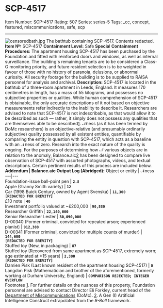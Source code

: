 # SCP-4517
Item Number: SCP-4517
Rating: 507
Series: series-5
Tags: _cc, concept, featured, miscommunications, safe, scp

---

![censoredbath.jpg](https://topia.wdfiles.com/local--files/malice-quality/censoredbath.jpg)
The bathtub containing SCP-4517. Contents redacted.
**Item №:** SCP-4517
**Containment Level:** Safe
**Special Containment Procedures:** The apartment housing SCP-4517 has been purchased by the Foundation and fitted with reinforced doors and windows, as well as internal surveillance. The building's remaining tenants are to be considered a Class-G monitoring priority, and future resident selection is to be weighted in favour of those with no history of paranoia, delusions, or abnormal curiosity. All security footage for the building is to be supplied to RAISA personnel for analysis and archival.
**Description:** SCP-4517 is located in the bathtub of a three-room apartment in Leeds, England. It measures 170 centimetres in length, has a mass of 55 kilograms, and possesses no subjective properties or qualities. While human comprehension of SCP-4517 is obtainable, the only accurate descriptions of it not based on objective measurements refer indirectly to the inability to describe it. Researchers are advised to note that SCP-4517 is not indescribable, as that would allow it to be described as such — rather, it simply does not possess any qualities that are themselves able to be described[1](javascript:;).
𝒩ness (as it has been termed by DoMc researchers) is an objective-relative (and presumably ordinarily subjective) quality possessed by all existent entities, quantifiable by comparing the entity in question with SCP-4517, which acts as a baseline with an 𝒩ness of zero. Research into the exact nature of the quality is ongoing. For the purposes of determining how 𝒩 various objects are in relation to the anomaly, Balance.aic[2](javascript:;) has been designed to compare live observation of SCP-4517 with assorted photographs, videos, and textual descriptions. Certain pertinent results of this process are included below.
**Addendum | Balance.aic Output Log (Abridged):**
Object or entity | 𝒩ness  
---|---  
Foundation-issue ball-point pen | **`2.8`**  
Apple (Granny Smith variety) | **`12`**  
Car (1998 Buick Century, owned by Agent Svenska) | **`11,300`**  
**`[REDACTED FOR BREVITY]`**  
£10 note | **`40`**  
Investment portfolio valued at ~£200,000 | **`90,880`**  
Researcher Griffith | **`22,140,000`**  
Senior Researcher Lester | **`30,090,000`**  
D-00340 (Former criminal, convicted for repeated arson; experienced pianist) | **`912,300`**  
D-00341 (Former criminal, convicted for multiple counts of murder) | **`144,600`**  
**`[REDACTED FOR BREVITY]`**  
Stuffed toy (New, in packaging) | **`87`**  
Stuffed toy (Recovered from same apartment as SCP-4517, extremely worn; age estimated at >15 years) | **`2,300`**  
**`[REDACTED FOR BREVITY]`**  
Damien Pisk (Last known resident of the apartment housing SCP-4517) | **`0`**  
Langdon Pisk (Mathematician and brother of the aforementioned, formerly working at Durham University, England) | **`COMPARISON REJECTED; INTEGER OVERFLOW`**  
Footnotes
[1](javascript:;). For further details on the nuances of this property, Foundation personnel are advised to contact Director Eli Forkley, current head of the [Department of Miscommunications](/scp-4467) (DoMc).
[2](javascript:;). A Gen (I) Artificial Intelligence Construct extrapolated from the _8-Ball_ framework.